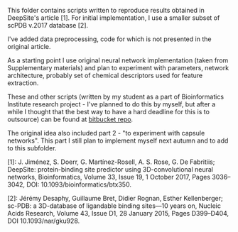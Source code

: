 This folder contains scripts written to reproduce results obtained in DeepSite's article [1].
For initial implementation, I use a smaller subset of scPDB v.2017 database [2].

I've added data preprocessing, code for which is not presented in the original article.

As a starting point I use original neural network implementation (taken from Supplementary materials) and plan to experiment with parameters, network architecture, probably set of chemical descriptors used for feature extraction.

These and other scripts (written by my student as a part of Bioinformatics Institute research project - I've planned to do this by myself, but after a while I thought that the best way to have a hard deadline for this is to outsource) can be found at [bitbucket repo](https://bitbucket.org/one_project_acc/bideepsite/src).

The original idea also included part 2 - "to experiment with capsule networks". 
This part I still plan to implement myself next autumn and to add to this subfolder.

[1]: J. Jiménez, S. Doerr, G. Martínez-Rosell, A. S. Rose, G. De Fabritiis; DeepSite: protein-binding site predictor using 3D-convolutional neural networks, Bioinformatics, Volume 33, Issue 19, 1 October 2017, Pages 3036–3042, DOI: 10.1093/bioinformatics/btx350.

[2]: Jérémy Desaphy, Guillaume Bret, Didier Rognan, Esther Kellenberger; sc-PDB: a 3D-database of ligandable binding sites—10 years on, Nucleic Acids Research, Volume 43, Issue D1, 28 January 2015, Pages D399–D404, DOI 10.1093/nar/gku928.
